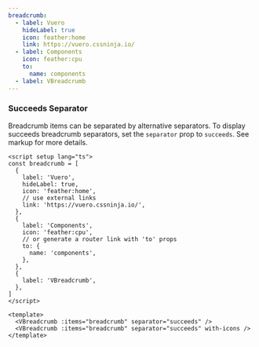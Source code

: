 ```yaml
---
breadcrumb:
  - label: Vuero
    hideLabel: true
    icon: feather:home
    link: https://vuero.cssninja.io/
  - label: Components
    icon: feather:cpu
    to:
      name: components
  - label: VBreadcrumb
---
```


### Succeeds Separator

Breadcrumb items can be separated by alternative separators.
To display succeeds breadcrumb separators,
set the `separator` prop to `succeeds`. See markup for more details.

<!--code-->

```vue
<script setup lang="ts">
const breadcrumb = [
  {
    label: 'Vuero',
    hideLabel: true,
    icon: 'feather:home',
    // use external links
    link: 'https://vuero.cssninja.io/',
  },
  {
    label: 'Components',
    icon: 'feather:cpu',
    // or generate a router link with 'to' props
    to: {
      name: 'components',
    },
  },
  {
    label: 'VBreadcrumb',
  },
]
</script>

<template>
  <VBreadcrumb :items="breadcrumb" separator="succeeds" />
  <VBreadcrumb :items="breadcrumb" separator="succeeds" with-icons />
</template>
```

<!--/code-->

<!--example-->
<div>
  <VBreadcrumb :items="frontmatter.breadcrumb" separator="succeeds" />
  <VBreadcrumb :items="frontmatter.breadcrumb" separator="succeeds" with-icons />
</div>

<!--/example-->
